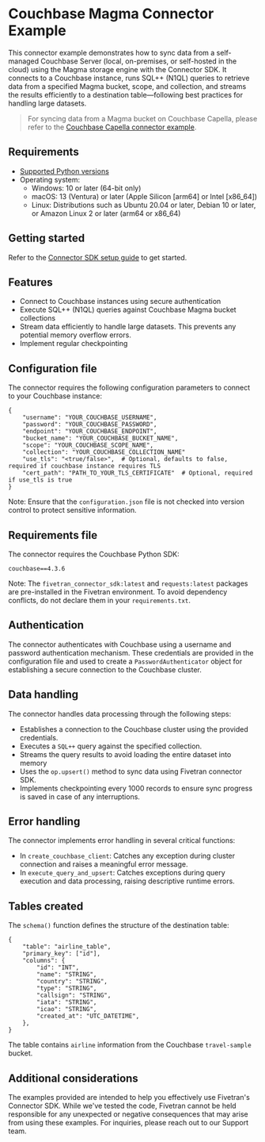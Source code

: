 # Couchbase Magma Connector Example
This connector example demonstrates how to sync data from a self-managed Couchbase Server (local, on-premises, or self-hosted in the cloud) using the Magma storage engine with the Connector SDK. 
It connects to a Couchbase instance, runs SQL++ (N1QL) queries to retrieve data from a specified Magma bucket, scope, and collection, and streams the results efficiently to a destination table—following best practices for handling large datasets.

>For syncing data from a Magma bucket on Couchbase Capella, please refer to the [Couchbase Capella connector example](https://github.com/fivetran/fivetran_connector_sdk/blob/main/examples/source_examples/couchbase_capella).

## Requirements

* [Supported Python versions](https://github.com/fivetran/fivetran_connector_sdk/blob/main/README.md#requirements)   
* Operating system:
  * Windows: 10 or later (64-bit only)
  * macOS: 13 (Ventura) or later (Apple Silicon [arm64] or Intel [x86_64])
  * Linux: Distributions such as Ubuntu 20.04 or later, Debian 10 or later, or Amazon Linux 2 or later (arm64 or x86_64)

## Getting started

Refer to the [Connector SDK setup guide](https://fivetran.com/docs/connectors/connector-sdk/setup-guide) to get started.

## Features

- Connect to Couchbase instances using secure authentication
- Execute SQL++ (N1QL) queries against Couchbase Magma bucket collections
- Stream data efficiently to handle large datasets. This prevents any potential memory overflow errors.
- Implement regular checkpointing

## Configuration file

The connector requires the following configuration parameters to connect to your Couchbase instance:

```
{
    "username": "YOUR_COUCHBASE_USERNAME",
    "password": "YOUR_COUCHBASE_PASSWORD",
    "endpoint": "YOUR_COUCHBASE_ENDPOINT",
    "bucket_name": "YOUR_COUCHBASE_BUCKET_NAME",
    "scope": "YOUR_COUCHBASE_SCOPE_NAME",
    "collection": "YOUR_COUCHBASE_COLLECTION_NAME"
    "use_tls": "<true/false>",  # Optional, defaults to false, required if couchbase instance requires TLS
    "cert_path": "PATH_TO_YOUR_TLS_CERTIFICATE"  # Optional, required if use_tls is true
}
```

Note: Ensure that the `configuration.json` file is not checked into version control to protect sensitive information.

## Requirements file

The connector requires the Couchbase Python SDK:

```
couchbase==4.3.6
```

Note: The `fivetran_connector_sdk:latest` and `requests:latest` packages are pre-installed in the Fivetran environment. To avoid dependency conflicts, do not declare them in your `requirements.txt`.

## Authentication

The connector authenticates with Couchbase using a username and password authentication mechanism. These credentials are provided in the configuration file and used to create a `PasswordAuthenticator` object for establishing a secure connection to the Couchbase cluster.

## Data handling

The connector handles data processing through the following steps:  
- Establishes a connection to the Couchbase cluster using the provided credentials.
- Executes a `SQL++` query against the specified collection.
- Streams the query results to avoid loading the entire dataset into memory
- Uses the `op.upsert()` method to sync data using Fivetran connector SDK.
- Implements checkpointing every 1000 records to ensure sync progress is saved in case of any interruptions.

## Error handling

The connector implements error handling in several critical functions:  
- In `create_couchbase_client`: Catches any exception during cluster connection and raises a meaningful error message.
- In `execute_query_and_upsert`: Catches exceptions during query execution and data processing, raising descriptive runtime errors.

## Tables created

The `schema()` function defines the structure of the destination table:

```
{
    "table": "airline_table",
    "primary_key": ["id"],
    "columns": {
        "id": "INT",
        "name": "STRING",
        "country": "STRING",
        "type": "STRING",
        "callsign": "STRING",
        "iata": "STRING",
        "icao": "STRING",
        "created_at": "UTC_DATETIME",
    },
}
```
The table contains `airline` information from the Couchbase `travel-sample` bucket.


## Additional considerations

The examples provided are intended to help you effectively use Fivetran's Connector SDK. While we've tested the code, Fivetran cannot be held responsible for any unexpected or negative consequences that may arise from using these examples. For inquiries, please reach out to our Support team.
